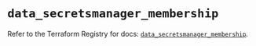 # `data_secretsmanager_membership`

Refer to the Terraform Registry for docs: [`data_secretsmanager_membership`](https://registry.terraform.io/providers/keeper-security/secretsmanager/1.1.7/docs/data-sources/membership).
